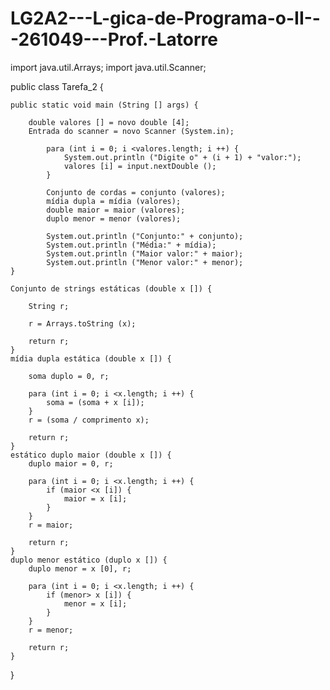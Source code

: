# LG2A2---L-gica-de-Programa-o-II---261049---Prof.-Latorre

import java.util.Arrays;
import java.util.Scanner;

public class Tarefa_2 {

    public static void main (String [] args) {

        double valores [] = novo double [4];
        Entrada do scanner = novo Scanner (System.in);

            para (int i = 0; i <valores.length; i ++) {
                System.out.println ("Digite o" + (i + 1) + "valor:");
                valores [i] = input.nextDouble ();
            }

            Conjunto de cordas = conjunto (valores);
            mídia dupla = mídia (valores);
            double maior = maior (valores);
            duplo menor = menor (valores);

            System.out.println ("Conjunto:" + conjunto);
            System.out.println ("Média:" + mídia);
            System.out.println ("Maior valor:" + maior);
            System.out.println ("Menor valor:" + menor);
    }

    Conjunto de strings estáticas (double x []) {

        String r;

        r = Arrays.toString (x);

        return r;
    }
    mídia dupla estática (double x []) {

        soma duplo = 0, r;

        para (int i = 0; i <x.length; i ++) {
            soma = (soma + x [i]);
        }
        r = (soma / comprimento x);

        return r;
    }
    estático duplo maior (double x []) {
        duplo maior = 0, r;

        para (int i = 0; i <x.length; i ++) {
            if (maior <x [i]) {
                maior = x [i];
            }
        }
        r = maior;

        return r;
    }
    duplo menor estático (duplo x []) {
        duplo menor = x [0], r;

        para (int i = 0; i <x.length; i ++) {
            if (menor> x [i]) {
                menor = x [i];
            }
        }
        r = menor;

        return r;
    }
}

